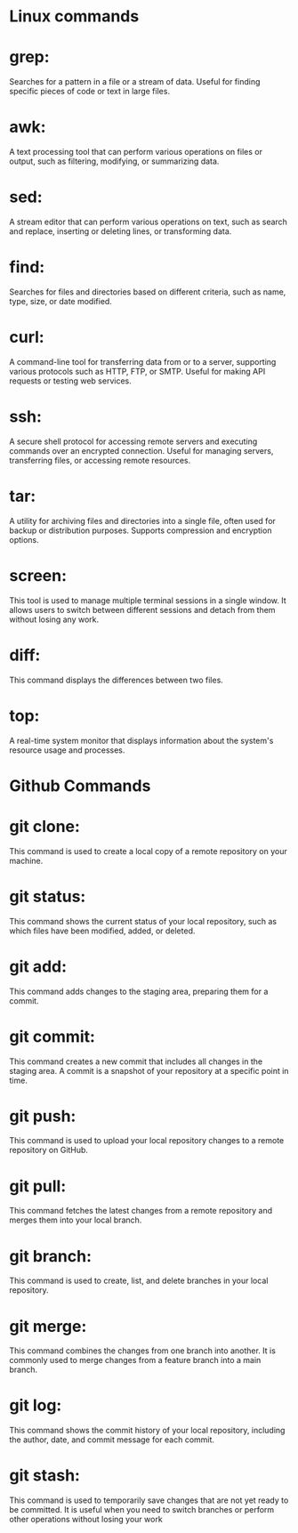 # Linux commands

# grep:
Searches for a pattern in a file or a stream of data. Useful for finding specific pieces of code or text in large files.

# awk:
A text processing tool that can perform various operations on files or output, such as filtering, modifying, or summarizing data.

# sed:
A stream editor that can perform various operations on text, such as search and replace, inserting or deleting lines, or transforming data.

# find:
Searches for files and directories based on different criteria, such as name, type, size, or date modified.

# curl: 
A command-line tool for transferring data from or to a server, supporting various protocols such as HTTP, FTP, or SMTP. Useful for making API requests or testing web services.

# ssh:
A secure shell protocol for accessing remote servers and executing commands over an encrypted connection. Useful for managing servers, transferring files, or accessing remote resources.

# tar:
A utility for archiving files and directories into a single file, often used for backup or distribution purposes. Supports compression and encryption options.

# screen:
This tool is used to manage multiple terminal sessions in a single window. It allows users to switch between different sessions and detach from them without losing any work.

# diff: 
This command displays the differences between two files.

# top: 
A real-time system monitor that displays information about the system's resource usage and processes.


# Github Commands

# git clone:
This command is used to create a local copy of a remote repository on your machine.

# git status:
This command shows the current status of your local repository, such as which files have been modified, added, or deleted.

# git add:
This command adds changes to the staging area, preparing them for a commit.

# git commit:
This command creates a new commit that includes all changes in the staging area. A commit is a snapshot of your repository at a specific point in time.

# git push:
This command is used to upload your local repository changes to a remote repository on GitHub.

# git pull:
This command fetches the latest changes from a remote repository and merges them into your local branch.

# git branch:
This command is used to create, list, and delete branches in your local repository.

# git merge:
This command combines the changes from one branch into another. It is commonly used to merge changes from a feature branch into a main branch.

# git log:
This command shows the commit history of your local repository, including the author, date, and commit message for each commit.

# git stash:
This command is used to temporarily save changes that are not yet ready to be committed. It is useful when you need to switch branches or perform other operations without losing your work



